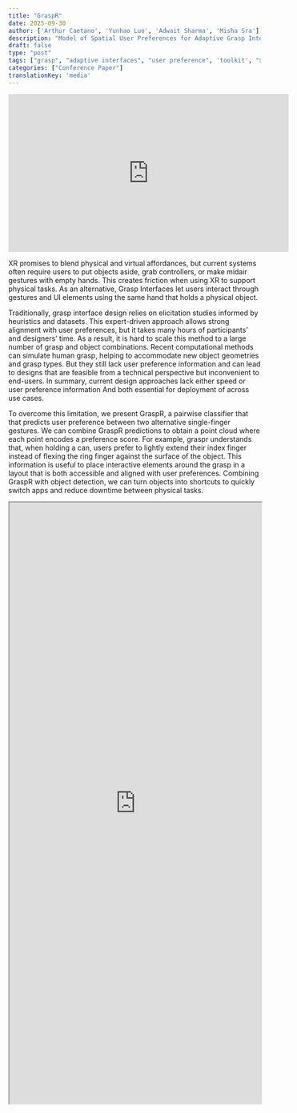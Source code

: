 ```yaml
---
title: "GraspR"
date: 2025-09-30
author: ['Arthur Caetano', 'Yunhao Luo', 'Adwait Sharma', 'Misha Sra']
description: "Model of Spatial User Preferences for Adaptive Grasp Interfaces"
draft: false
type: "post"
tags: ["grasp", "adaptive interfaces", "user preference", 'toolkit', "xr", "uist"]
categories: ["Conference Paper"]
translationKey: 'media'
---
```

<iframe width="560" height="315" src="https://www.youtube.com/embed/5khyDJbCbAE?si=Vok_UlfCfxOkv6oX" title="YouTube video player" frameborder="0" allow="accelerometer; autoplay; clipboard-write; encrypted-media; gyroscope; picture-in-picture; web-share" referrerpolicy="strict-origin-when-cross-origin" allowfullscreen></iframe>

XR promises to blend physical and virtual affordances, but current systems often require users to put objects aside, grab controllers, or make midair gestures with empty hands. This creates friction when using XR to support physical tasks. As an alternative, Grasp Interfaces let users interact through gestures and UI elements using the same hand that holds a physical object.

Traditionally, grasp interface design relies on elicitation studies informed by heuristics and datasets. This expert-driven approach allows strong alignment with user preferences, but it takes many hours of participants’ and designers’ time. As a result, it is hard to scale this method to a large number of grasp and object combinations. Recent computational methods can simulate human grasp, helping to accommodate new object geometries and grasp types. But they still lack user preference information and can lead to designs that are feasible from a technical perspective but inconvenient to end-users. In summary, current design approaches lack either speed or user preference information And both essential for deployment of across use cases.

To overcome this limitation, we present GraspR, a pairwise classifier that that predicts user preference between two alternative single-finger gestures. We can combine GraspR predictions to obtain a point cloud where each point encodes a preference score. For example, graspr understands that, when holding a can, users prefer to lightly extend their index finger instead of flexing the ring finger against the surface of the object. This information is useful to place interactive elements around the grasp in a layout that is both accessible and aligned with user preferences. Combining GraspR with object detection, we can turn objects into shortcuts to quickly switch apps and reduce downtime between physical tasks.

<iframe  src='https://arxiv.org/pdf/2501.05434v2' width='100%' height='1200px'></iframe>